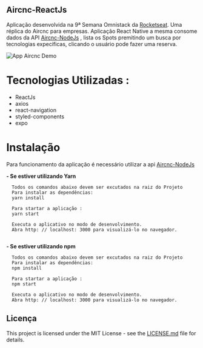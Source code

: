 ## Aircnc-ReactJs
Aplicação desenvolvida na 9ª Semana Omnistack da <a href="https://rocketseat.com.br" target="_blank"> Rocketseat</a>.
Uma réplica do Aircnc para empresas.
Aplicação React Native a mesma consome dados da API <a href="https://github.com/DanielSilvado/Aircnc-NojeJs" target="_blank">Aircnc-NodeJs</a> 
, lista os Spots premitindo um busca por tecnologias expecificas, clicando o usuário pode fazer uma reserva. 

![App Aircnc Demo](aircnc-gif.gif)  

# Tecnologias Utilizadas :

* ReactJs
* axios
* react-navigation
* styled-components
* expo

# Instalação
Para funcionamento da aplicação é necessário utilizar a api <a href="https://github.com/DanielSilvado/Aircnc-NojeJs" target="_blank">Aircnc-NodeJs</a>

**- Se estiver utilizando Yarn**
```
  Todos os comandos abaixo devem ser excutados na raiz do Projeto 
  Para instalar as dependências:
  yarn install   
  
  Para startar a aplicação :
  yarn start 
  
  Executa o aplicativo no modo de desenvolvimento.
  Abra http: // localhost: 3000 para visualizá-lo no navegador. 
   
```

**- Se estiver utilizando npm**
```
  Todos os comandos abaixo devem ser excutados na raiz do Projeto 
  Para instalar as dependências:
  npm install   
  
  Para startar a aplicação :
  npm start 
  
  Executa o aplicativo no modo de desenvolvimento.
  Abra http: // localhost: 3000 para visualizá-lo no navegador. 

```

## Licença

This project is licensed under the MIT License - see the [LICENSE.md](LICENSE.md) file for details.
